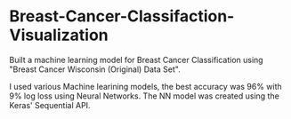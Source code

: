 # Breast-Cancer-Classifaction-Visualization

Built a machine learning model for Breast Cancer Classification using "Breast Cancer Wisconsin (Original) Data Set".

I used various Machine learining models, the best accuracy was 96% with 9% log loss using Neural Networks. The NN model was created using the Keras' Sequential API.
